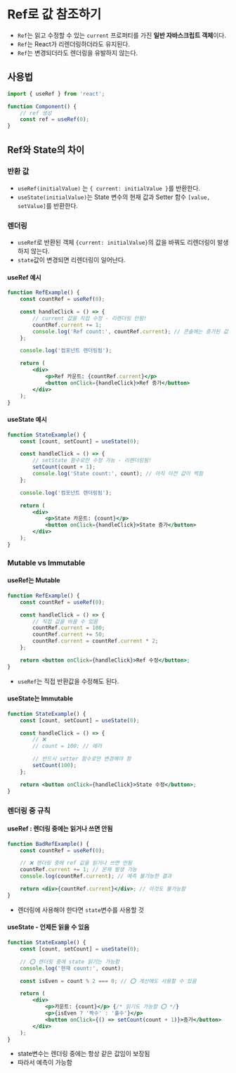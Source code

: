 # Ref로 값 참조하기

-   `Ref`는 읽고 수정할 수 있는 `current` 프로퍼티를 가진 **일반 자바스크립트 객체**이다.
-   `Ref`는 React가 리렌더링하더라도 유지된다.
-   `Ref`는 변경되더라도 렌더링을 유발하지 않는다.

## 사용법

```jsx
import { useRef } from 'react';

function Component() {
    // ref 생성
    const ref = useRef(0);
}
```

## Ref와 State의 차이

### 반환 값

-   `useRef(initialValue)` 는 `{ current: initialValue }`를 반환한다.
-   `useState(initialValue)`는 State 변수의 현재 값과 Setter 함수 `[value, setValue]`를 반환한다.

### 렌더링

-   `useRef`로 반환된 객체 `{current: initialValue}`의 값을 바꿔도 리렌더링이 발생하지 않는다.
-   `state`값이 변경되면 리렌더링이 일어난다.

#### useRef 예시

```jsx
function RefExample() {
    const countRef = useRef(0);

    const handleClick = () => {
        // current 값을 직접 수정 - 리렌더링 안됨!
        countRef.current += 1;
        console.log('Ref count:', countRef.current); // 콘솔에는 증가된 값이 찍힘
    };

    console.log('컴포넌트 렌더링됨');

    return (
        <div>
            <p>Ref 카운트: {countRef.current}</p>
            <button onClick={handleClick}>Ref 증가</button>
        </div>
    );
}
```

#### useState 예시

```jsx
function StateExample() {
    const [count, setCount] = useState(0);

    const handleClick = () => {
        // setState 함수로만 수정 가능 - 리렌더링됨!
        setCount(count + 1);
        console.log('State count:', count); // 아직 이전 값이 찍힘
    };

    console.log('컴포넌트 렌더링됨');

    return (
        <div>
            <p>State 카운트: {count}</p>
            <button onClick={handleClick}>State 증가</button>
        </div>
    );
}
```

### Mutable vs Immutable

#### useRef는 Mutable

```jsx
function RefExample() {
    const countRef = useRef(0);

    const handleClick = () => {
        // 직접 값을 바꿀 수 있음
        countRef.current = 100;
        countRef.current += 50;
        countRef.current = countRef.current * 2;
    };

    return <button onClick={handleClick}>Ref 수정</button>;
}
```

-   `useRef`는 직접 반환값을 수정해도 된다.

#### useState는 Immutable

```jsx
function StateExample() {
    const [count, setCount] = useState(0);

    const handleClick = () => {
        // ❌
        // count = 100; // 에러

        // 반드시 setter 함수로만 변경해야 함
        setCount(100);
    };

    return <button onClick={handleClick}>State 수정</button>;
}
```

### 렌더링 중 규칙

#### useRef : 렌더링 중에는 읽거나 쓰면 안됨

```jsx
function BadRefExample() {
    const countRef = useRef(0);

    // ❌ 렌더링 중에 ref 값을 읽거나 쓰면 안됨
    countRef.current += 1; // 문제 발생 가능
    console.log(countRef.current); // 예측 불가능한 결과

    return <div>{countRef.current}</div>; // 이것도 불가능함
}
```

-   렌더링에 사용해야 한다면 `state`변수를 사용할 것

#### useState - 언제든 읽을 수 있음

```jsx
function StateExample() {
    const [count, setCount] = useState(0);

    // ⭕ 렌더링 중에 state 읽기는 가능함
    console.log('현재 count:', count);

    const isEven = count % 2 === 0; // ⭕ 계산에도 사용할 수 있음

    return (
        <div>
            <p>카운트: {count}</p> {/* 읽기도 가능함 ⭕ */}
            <p>{isEven ? '짝수' : '홀수'}</p>
            <button onClick={() => setCount(count + 1)}>증가</button>
        </div>
    );
}
```

-   state변수는 렌더링 중에는 항상 같은 값임이 보장됨
-   따라서 예측이 가능함
